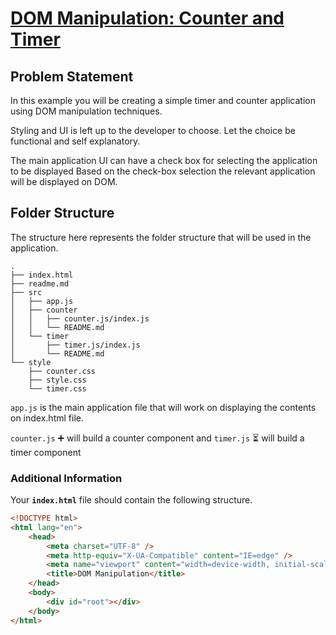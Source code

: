 # [DOM Manipulation: Counter and Timer]()

## Problem Statement

In this example you will be creating a simple timer and counter application using DOM manipulation techniques.

Styling and UI is left up to the developer to choose. Let the choice be functional and self explanatory.

The main application UI can have a check box for selecting the application to be displayed
Based on the check-box selection the relevant application will be displayed on DOM.

## Folder Structure

The structure here represents the folder structure that will be used in the application.

```
.
├── index.html
├── readme.md
├── src
│   ├── app.js
│   ├── counter
│   │   ├── counter.js/index.js
│   │   └── README.md
│   └── timer
│       ├── timer.js/index.js
│       └── README.md
└── style
    ├── counter.css
    ├── style.css
    └── timer.css
```

`app.js` is the main application file that will work on displaying the contents on index.html file.

`counter.js` ➕ will build a counter component and `timer.js` ⏳ will build a timer component

### Additional Information

Your **`index.html`** file should contain the following structure.

```html
<!DOCTYPE html>
<html lang="en">
    <head>
        <meta charset="UTF-8" />
        <meta http-equiv="X-UA-Compatible" content="IE=edge" />
        <meta name="viewport" content="width=device-width, initial-scale=1.0" />
        <title>DOM Manipulation</title>
    </head>
    <body>
        <div id="root"></div>
    </body>
</html>
```
